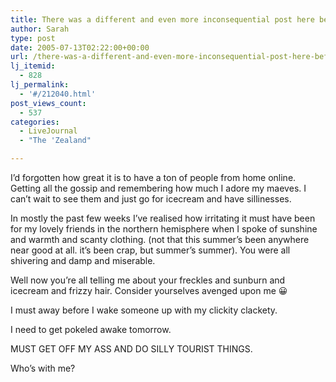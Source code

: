 ```yaml
---
title: There was a different and even more inconsequential post here before. Don’t worry, didn’t miss much.
author: Sarah
type: post
date: 2005-07-13T02:22:00+00:00
url: /there-was-a-different-and-even-more-inconsequential-post-here-before-dont-worry-didnt-miss-much/
lj_itemid:
  - 828
lj_permalink:
  - '#/212040.html'
post_views_count:
  - 537
categories:
  - LiveJournal
  - "The 'Zealand"

---
```

I&#8217;d forgotten how great it is to have a ton of people from home online. Getting all the gossip and remembering how much I adore my maeves. I can&#8217;t wait to see them and just go for icecream and have sillinesses.

In mostly the past few weeks I&#8217;ve realised how irritating it must have been for my lovely friends in the northern hemisphere when I spoke of sunshine and warmth and scanty clothing. (not that this summer&#8217;s been anywhere near good at all. it&#8217;s been crap, but summer&#8217;s summer). You were all shivering and damp and miserable.

Well now you&#8217;re all telling me about your freckles and sunburn and icecream and frizzy hair. Consider yourselves avenged upon me 😀

I must away before I wake someone up with my clickity clackety.

I need to get pokeled awake tomorrow.
  
MUST GET OFF MY ASS AND DO SILLY TOURIST THINGS.
  
Who&#8217;s with me?